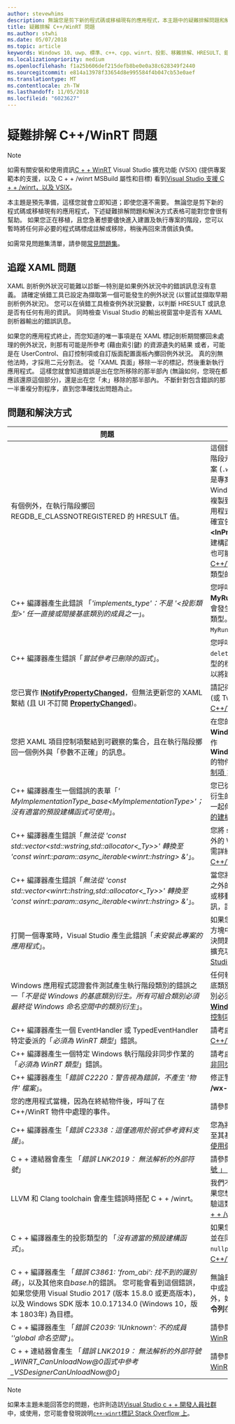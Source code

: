 ```yaml
---
author: stevewhims
description: 無論您是剪下新的程式碼或移植現有的應用程式，本主題中的疑難排解問題和解決方式表格可能對您會很有幫助。
title: 疑難排解 C++/WinRT 問題
ms.author: stwhi
ms.date: 05/07/2018
ms.topic: article
keywords: Windows 10、uwp、標準、c++、cpp、winrt、投影、移難排解、HRESULT、錯誤
ms.localizationpriority: medium
ms.openlocfilehash: f1a25b606def215defb8be0e0a38c628349f2440
ms.sourcegitcommit: e814a13978f33654d8e995584f4b047cb53e0aef
ms.translationtype: MT
ms.contentlocale: zh-TW
ms.lasthandoff: 11/05/2018
ms.locfileid: "6023627"
---
```

# <a name="troubleshooting-cwinrt-issues"></a>疑難排解 C++/WinRT 問題

> [!NOTE]
> 如需有關安裝和使用資訊[C + + WinRT](/windows/uwp/cpp-and-winrt-apis/intro-to-using-cpp-with-winrt) Visual Studio 擴充功能 (VSIX) (提供專案範本的支援，以及 C + + /winrt MSBuild 屬性和目標) 看到[Visual Studio 支援 C + + /winrt，以及 VSIX](intro-to-using-cpp-with-winrt.md#visual-studio-support-for-cwinrt-and-the-vsix)。

本主題是預先準備，這樣您就會立即知道；即使您還不需要。 無論您是剪下新的程式碼或移植現有的應用程式，下述疑難排解問題和解決方式表格可能對您會很有幫助。 如果您正在移植，且您急著想要儘快進入建置及執行專案的階段，您可以暫時將任何非必要的程式碼標成註解或移除，稍後再回來清償該負債。

如需常見問題集清單，請參閱[常見問題集](faq.md)。

## <a name="tracking-down-xaml-issues"></a>追蹤 XAML 問題
XAML 剖析例外狀況可能難以診斷&mdash;特別是如果例外狀況中的錯誤訊息沒有意義。 請確定偵錯工具已設定為擷取第一個可能發生的例外狀況 (以嘗試並擷取早期剖析例外狀況)。 您可以在偵錯工具檢查例外狀況變數，以判斷 HRESULT 或訊息是否有任何有用的資訊。 同時檢查 Visual Studio 的輸出視窗當中是否有 XAML 剖析器輸出的錯誤訊息。

如果您的應用程式終止，而您知道的唯一事項是在 XAML 標記剖析期間擲回未處理的例外狀況，則那有可能是所參考 (藉由索引鍵) 的資源遺失的結果 或者，可能是在 UserControl、自訂控制項或自訂版面配置面板內擲回例外狀況。 真的別無他法時，才採用二元分割法。 從「XAML 頁面」移除一半的標記，然後重新執行應用程式。 這樣您就會知道錯誤是出在您所移除的那半部內 (無論如何，您現在都應該還原這個部分)，還是出在您「未」移除的那半部內。 不斷針對包含錯誤的那一半重複分割程序，直到您準確找出問題為止。

## <a name="symptoms-and-remedies"></a>問題和解決方式
| 問題 | 解決方式 |
|---------|--------|
| 有個例外，在執行階段擲回 REGDB_E_CLASSNOTREGISTERED 的 HRESULT 值。 | 這個錯誤的其中一個原因是無法載入您的 Windows 執行階段元件。 請確定元件的 Windows 執行階段中繼資料檔案 (`.winmd`) 具有與元件二進位相同的名稱 ( `.dll`)，這也是專案名稱以及根命名空間的名稱。 也會確保，Windows 執行階段中繼資料和二進位已由建置程序正確複製到使用中應用程式`Appx`資料夾。 並且確認使用中的應用程式 `AppxManifest.xml`(也在`Appx`資料夾) 包含一個正確宣告啟動類別與二進位檔案名稱的 **&lt;InProcessServer&gt;** 元素。 如果您透過投影類型的預設建構函式犯了具現化一個本機實作執行階段類別的錯誤，也可能會發生這個錯誤。 請參閱 [XAML 控制項；繫結至 C++/WinRT 屬性](binding-property.md) 了解如何正確此時使用該案例中的投影類型的詳細資訊。 |
| C++ 編譯器產生此錯誤 「*'implements_type'：不是 '&lt;投影類型&gt;' 任一直接或間接基底類別的成員之一*」。 | 您呼叫 **make** 實作類型的不完整命名空間名稱 (例如，**MyRuntimeClass**)，且您尚未包含該類型的標頭時，便會發生此情況。 編譯器解譯 **MyRuntimeClass** 做為投影類型。 解決方案會包含適用於您實作類型的標頭 (例如，`MyRuntimeClass.h`)。 |
| C++ 編譯器產生錯誤「*嘗試參考已刪除的函式*」。 | 您呼叫 **make** 且您做為範本參數傳遞的實作類型有一個 `= delete` 預設建構函式時，便會發生此情況。 編輯實作類型的標頭檔案，並變更 `= delete` 為 `= default`。 您也可以將建構函式新增至適用於執行階段類別的 IDL。 |
| 您已實作 [**INotifyPropertyChanged**](/uwp/api/windows.ui.xaml.data.inotifypropertychanged)，但無法更新您的 XAML 繫結 (且 UI 不訂閱 [**PropertyChanged**](/uwp/api/windows.ui.xaml.data.inotifypropertychanged.PropertyChanged))。 | 請記得在 XAML 標記中的繫結運算式上設定 `Mode=OneWay` (或 TwoWay)。 請參閱 [XAML 控制項；繫結一個 C++/WinRT 屬性](binding-property.md)。 |
| 您把 XAML 項目控制項繫結到可觀察的集合，且在執行階段擲回一個例外與「參數不正確」的訊息。 | 在您的 IDL 和實作中，宣告任何可觀察的集合做為類型 **Windows.Foundation.Collections.IVector<IInspectable>**。 但傳回實作 **Windows.Foundation.Collections.IObservableVector<T>** 的物件，其中 T 為您的元素類型。 請參閱 [XAML 項目控制項；繫結一個 C++/WinRT 集合](binding-collection.md)。  |
| C++ 編譯器產生一個錯誤的表單「*' MyImplementationType_base&lt;MyImplementationType&gt;'；沒有適當的預設建構函式可使用*」。|您已從有一個非小型建構函式衍生時，這可能會發生。 您衍生的類型建構函式需要與需要基本類型建構函式的參數一起傳遞。 如需一個已執行的範例，請參閱 [從一個不小的建構函式衍生](author-apis.md#deriving-from-a-type-that-has-a-non-default-constructor)。|
| C++ 編譯器產生錯誤「*無法從 'const std::vector&lt;std::wstring,std::allocator&lt;_Ty&gt;&gt;' 轉換至 'const winrt::param::async_iterable&lt;winrt::hstring&gt; &'*」。|您將 std::wstring 的 std::vector 傳遞到除了一個集合之外的 Windows 執行階段 API，便可能會發生此情況。 如需詳細資訊，請參閱 [標準 C++ 資料類型與 C++/WinRT](std-cpp-data-types.md)。|
| C++ 編譯器產生錯誤「*無法從 'const std::vector&lt;winrt::hstring,std::allocator&lt;_Ty&gt;&gt;' 轉換至 'const winrt::param::async_iterable&lt;winrt::hstring&gt; &'*」。|當您將 winrt::hstring 的 std::vector 傳遞至除了一個集合之外的 Windows 執行階段 API，且您已沒有將向量複製或移動到非同步被呼叫者，便會發生此情況。 如需詳細資訊，請參閱 [標準 C++ 資料類型與 C++/WinRT](std-cpp-data-types.md)。|
| 打開一個專案時，Visual Studio 產生此錯誤「*未安裝此專案的應用程式*」。|如果您尚未開始，您需要從 Visual Studio 的**新專案**對話方塊中安裝 **C++ 開發 Windows 通用工具**。 如果無法解決問題，則此專案可能取決於 C++/WinRT Visual Studio 擴充功能 (VSIX) (請查閱[適用於 C++/WinRT 的 Visual Studio 支援，以及 VSIX](intro-to-using-cpp-with-winrt.md#visual-studio-support-for-cwinrt-and-the-vsix))。|
| Windows 應用程式認證套件測試產生執行階段類別的錯誤之一「*不是從 Windows 的基底類別衍生。所有可組合類別必須最終從 Windows 命名空間中的類別衍生*」。|任何執行階段類別 （在您的應用程式中宣告） 衍生自基底類別，稱為 「*可組合*類別。 可組合類別的最終基底類別必須是來自 windows.* 命名空間; 的類型例如， [**Windows.UI.Xaml.DependencyObject**](/uwp/api/windows.ui.xaml.dependencyobject)。 請參閱[XAML 控制項; 繫結至 C + + /winrt 屬性](binding-property.md)如需詳細資訊。|
| C++ 編譯器產生一個 EventHandler 或 TypedEventHandler 特定委派的「*必須為 WinRT 類型*」錯誤。|請考慮改用 **winrt::delegate&lt;...T&gt;**。 請參閱 [在 C++/WinRT 中撰寫事件](author-events.md)。|
| C++ 編譯器產生一個特定 Windows 執行階段非同步作業的「*必須為 WinRT 類型*」錯誤。|請考慮改傳回平行模式程式庫 (PPL) [**工作**](https://msdn.microsoft.com/library/hh750113)。 請查閱[並行和非同步作業](concurrency.md)。|
| C++ 編譯器產生「*錯誤 C2220：警告視為錯誤，不產生 '物件' 檔案*」。|修正警告，或設定**C/c + +**>**一般**>以**警告為錯誤****否 (/ /wx-)**。|
| 您的應用程式當機，因為在終結物件後，呼叫了在 C++/WinRT 物件中處理的事件。|請參閱[安全地存取*此*指標與事件處理委派](weak-references.md#safely-accessing-the-this-pointer-with-an-event-handling-delegate)。|
| C++ 編譯器產生「*錯誤 C2338：這僅適用於弱式參考資料支援*」。|您為將 **winrt::no_weak_ref** 標記結構做為範本引數傳遞至其基底類別的類型，要求一個弱式參考資料。 請參閱[不使用弱式參考資料支援](weak-references.md#opting-out-of-weak-reference-support)。|
| C + + 連結器會產生 「*錯誤 LNK2019： 無法解析的外部符號*」|請參閱[為何連結器給我 「 LNK2019： 無法解析的外部符號 」 錯誤？](faq.md#why-is-the-linker-giving-me-a-lnk2019-unresolved-external-symbol-error)。|
| LLVM 和 Clang toolchain 會產生錯誤時搭配 C + + /winrt。|我們不支援 LLVM 和 Clang toolchain C + /winrt，但如果您想要模擬我們如何使用它在內部，則您可能會嘗試實驗這類中所述的其中一個[可以使用 LLVM/Clang 來編譯 C + + /winrt？](faq.md#can-i-use-llvmclang-to-compile-with-cwinrt)。|
| C + + 編譯器產生的投影類型的 「*沒有適當的預設建構函式*」。 | 如果您嘗試要延遲初始化的執行階段類別物件，或使用，並在同一個專案中，實作執行階段類別，則您必須呼叫`nullptr_t`建構函式。 如需詳細資訊，請參閱 [使用 C++/WinRT 取用 API](consume-apis.md)。 |
| C + + 編譯器產生 「*錯誤 C3861: 'from_abi': 找不到的識別碼*」，以及其他來自*base.h*的錯誤。 您可能會看到這個錯誤，如果您使用 Visual Studio 2017 (版本 15.8.0 或更高版本)，以及 Windows SDK 版本 10.0.17134.0 (Windows 10，版本 1803年) 為目標。 | 無論是目標更新版本 （更多符合） 版本的 Windows SDK 中或設定專案屬性**C/c + +** > **語言** > **一致性模式： 否**(此外，如果 **/ 寬鬆-** 會出現在專案屬性**C/c + +**  > **語言** > **命令列**在**其他選項**，然後刪除它)。 |
| C + + 編譯器產生 「*錯誤 C2039: 'IUnknown': 不的成員 '\'global 命名空間'*」。 | 請參閱[如何重定您 C + + 來更新版本的 Windows SDK 的 WinRT 專案](news.md#how-to-retarget-your-cwinrt-project-to-a-later-version-of-the-windows-sdk)。 |
| C + + 連結器會產生 「*錯誤 LNK2019： 無法解析的外部符號_WINRT_CanUnloadNow@0函式中參考_VSDesignerCanUnloadNow@0*」 | 請參閱[如何重定您 C + + 來更新版本的 Windows SDK 的 WinRT 專案](news.md#how-to-retarget-your-cwinrt-project-to-a-later-version-of-the-windows-sdk)。 |

> [!NOTE]
> 如果本主題未能回答您的問題，也許則造訪[Visual Studio c + + 開發人員社群](https://developercommunity.visualstudio.com/spaces/62/index.html)中，或使用，您可能會發現說明[`c++-winrt`標記 Stack Overflow 上](https://stackoverflow.com/questions/tagged/c%2b%2b-winrt)。
